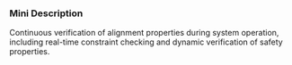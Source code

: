 ### Mini Description

Continuous verification of alignment properties during system operation, including real-time constraint checking and dynamic verification of safety properties.
